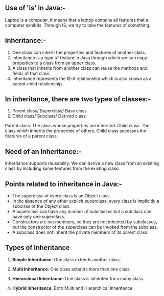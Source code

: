 ## Use of 'is' in Java:-
Laptop is a computer.
It means that a laptop contains all features that a computer exhibits.
Through IS, we try to take the features of something.

## Inheritance:-
1. One class can inherit the properties and features of another class.
2. Inheritance is a type of feature in Java through which we can copy properties to a class from an upper class.
3. A class that inherits from another class can reuse the methods and fields of that class.
4. Inheritance represents the IS-A relationship which is also known as a parent-child relationship.

## In inheritance, there are two types of classes:-
1. Parent class/ Superclass/ Base class
2. Child class/ Subclass/ Derived class

Parent class: The class whose properties are inherited.
Child class: The class which inherits the properties of others.
Child class accesses the features of a parent class.

## Need of an Inheritance:-
Inheritance supports reusability. We can derive a new class from an existing class by including some features from the existing class.

## Points related to inheritance in Java:-

- The superclass of every class is an Object class.
- In the absence of any other explicit superclass, every class is implicitly a subclass of the Object class.
- A superclass can have any number of subclasses but a subclass can have only one superclass.
- Constructors are not members, so they are not inherited by subclasses, but the constructor of the superclass can be invoked from the subclass.
- A subclass does not inherit the private members of its parent class.

## Types of Inheritance

1. **Simple Inheritance**:
   One class extends another class.

2. **Multi Inheritance**:
   One class extends more than one class.

3. **Hierarchical Inheritance**:
   One class is inherited from many class.

4. **Hybrid Inheritance**:
   Both Multi and Hierarchical Inheritance.
